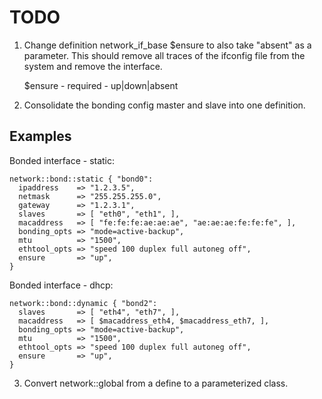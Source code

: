 TODO
====

1. Change definition network_if_base $ensure to also take "absent" as a
parameter.  This should remove all traces of the ifconfig file from the system
and remove the interface.

    $ensure - required - up|down|absent

2. Consolidate the bonding config master and slave into one definition.

Examples
--------

Bonded interface - static:

    network::bond::static { "bond0":
      ipaddress    => "1.2.3.5",
      netmask      => "255.255.255.0",
      gateway      => "1.2.3.1",
      slaves       => [ "eth0", "eth1", ],
      macaddress   => [ "fe:fe:fe:ae:ae:ae", "ae:ae:ae:fe:fe:fe", ],
      bonding_opts => "mode=active-backup",
      mtu          => "1500",
      ethtool_opts => "speed 100 duplex full autoneg off",
      ensure       => "up",
    }

Bonded interface - dhcp:

    network::bond::dynamic { "bond2":
      slaves       => [ "eth4", "eth7", ],
      macaddress   => [ $macaddress_eth4, $macaddress_eth7, ],
      bonding_opts => "mode=active-backup",
      mtu          => "1500",
      ethtool_opts => "speed 100 duplex full autoneg off",
      ensure       => "up",
    }

3. Convert network::global from a define to a parameterized class.

